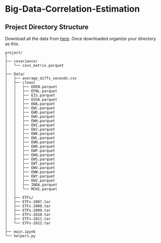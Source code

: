 # Big-Data-Correlation-Estimation

## Project Directory Structure
Download all the data from [here](https://epflch-my.sharepoint.com/:f:/g/personal/marco_giuliano_epfl_ch/Em55qhuee0lCl_JVPt6oySUBSbI7H1U7N5mllwGwEMvskw?e=Nti7E1).
Once downloaded organize your directory as this.

```
project/
│
├── covariance/
│   └── covs_matrix.parquet
│
├── Data/
│   ├── average_diffs_seconds.csv
│   ├── clean/
│   │   ├── EDEN.parquet
│   │   ├── EFNL.parquet
│   │   ├── EIS.parquet
│   │   ├── EUSA.parquet
│   │   ├── EWA.parquet
│   │   ├── EWC.parquet
│   │   ├── EWD.parquet
│   │   ├── EWG.parquet
│   │   ├── EWH.parquet
│   │   ├── EWI.parquet
│   │   ├── EWJ.parquet
│   │   ├── EWK.parquet
│   │   ├── EWL.parquet
│   │   ├── EWN.parquet
│   │   ├── EWO.parquet
│   │   ├── EWP.parquet
│   │   ├── EWQ.parquet
│   │   ├── EWS.parquet
│   │   ├── EWT.parquet
│   │   ├── EWU.parquet
│   │   ├── EWW.parquet
│   │   ├── EWY.parquet
│   │   ├── EWZ.parquet
│   │   ├── INDA.parquet
│   │   └── MCHI.parquet
│   │
│   ├── ETFs/
│   ├── ETFs-2007.tar
│   ├── ETFs-2008.tar
│   ├── ETFs-2009.tar
│   ├── ETFs-2010.tar
│   ├── ETFs-2011.tar
│   └── ETFs-2012.tar
│
├── main.ipynb
└── helpers.py
```
